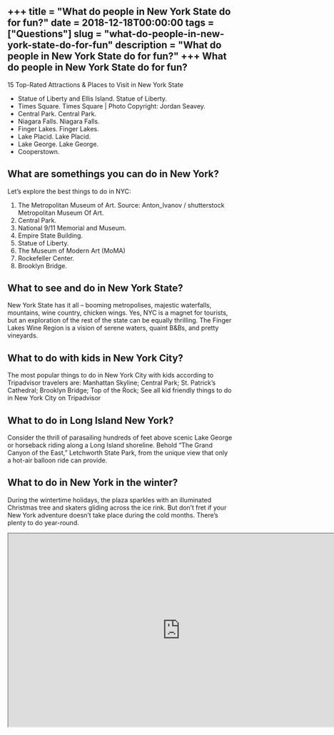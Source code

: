 +++
title = "What do people in New York State do for fun?"
date = 2018-12-18T00:00:00
tags = ["Questions"]
slug = "what-do-people-in-new-york-state-do-for-fun"
description = "What do people in New York State do for fun?"
+++
What do people in New York State do for fun?
--------------------------------------------

15 Top-Rated Attractions &amp; Places to Visit in New York State

- Statue of Liberty and Ellis Island. Statue of Liberty.
- Times Square. Times Square | Photo Copyright: Jordan Seavey.
- Central Park. Central Park.
- Niagara Falls. Niagara Falls.
- Finger Lakes. Finger Lakes.
- Lake Placid. Lake Placid.
- Lake George. Lake George.
- Cooperstown.

What are somethings you can do in New York?
-------------------------------------------

Let’s explore the best things to do in NYC:

1. The Metropolitan Museum of Art. Source: Anton\_Ivanov / shutterstock Metropolitan Museum Of Art.
2. Central Park.
3. National 9/11 Memorial and Museum.
4. Empire State Building.
5. Statue of Liberty.
6. The Museum of Modern Art (MoMA)
7. Rockefeller Center.
8. Brooklyn Bridge.

What to see and do in New York State?
-------------------------------------

New York State has it all – booming metropolises, majestic waterfalls, mountains, wine country, chicken wings. Yes, NYC is a magnet for tourists, but an exploration of the rest of the state can be equally thrilling. The Finger Lakes Wine Region is a vision of serene waters, quaint B&amp;Bs, and pretty vineyards.

What to do with kids in New York City?
--------------------------------------

The most popular things to do in New York City with kids according to Tripadvisor travelers are: Manhattan Skyline; Central Park; St. Patrick’s Cathedral; Brooklyn Bridge; Top of the Rock; See all kid friendly things to do in New York City on Tripadvisor

What to do in Long Island New York?
-----------------------------------

Consider the thrill of parasailing hundreds of feet above scenic Lake George or horseback riding along a Long Island shoreline. Behold “The Grand Canyon of the East,” Letchworth State Park, from the unique view that only a hot-air balloon ride can provide.

What to do in New York in the winter?
-------------------------------------

During the wintertime holidays, the plaza sparkles with an illuminated Christmas tree and skaters gliding across the ice rink. But don’t fret if your New York adventure doesn’t take place during the cold months. There’s plenty to do year-round.

<iframe allow="accelerometer; autoplay; clipboard-write; encrypted-media; gyroscope; picture-in-picture" allowfullscreen="" class="__youtube_prefs__  epyt-is-override  no-lazyload" data-no-lazy="1" data-origheight="433" data-origwidth="770" data-skipgform_ajax_framebjll="" height="433" id="_ytid_45981" loading="lazy" src="https://www.youtube.com/embed/g-FH4-kKJbE?enablejsapi=1&autoplay=0&cc_load_policy=0&cc_lang_pref=&iv_load_policy=1&loop=0&modestbranding=0&rel=1&fs=1&playsinline=0&autohide=2&theme=dark&color=red&controls=1&" title="YouTube player" width="770"></iframe>